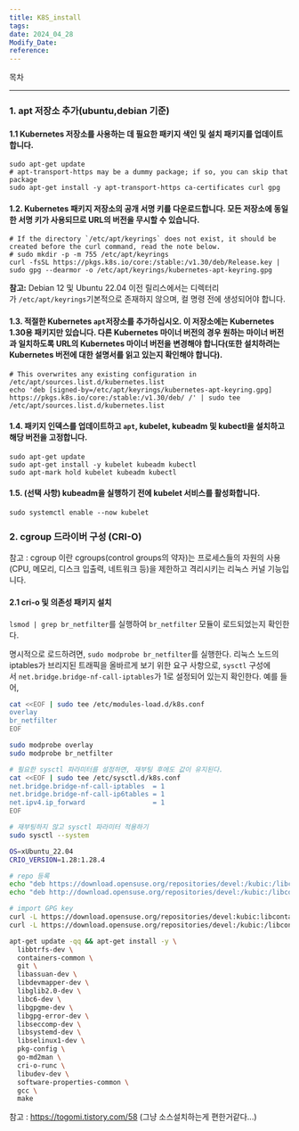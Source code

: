 ```yaml
---
title: K8S_install
tags: 
date: 2024_04_28
Modify_Date: 
reference:
---
```

목차

---
### 1. apt 저장소 추가(ubuntu,debian 기준) 

#### 1.1 Kubernetes 저장소를 사용하는 데 필요한 패키지 색인 및 설치 패키지를 업데이트합니다.
```shell
sudo apt-get update
# apt-transport-https may be a dummy package; if so, you can skip that package
sudo apt-get install -y apt-transport-https ca-certificates curl gpg
```
  
#### 1.2. Kubernetes 패키지 저장소의 공개 서명 키를 다운로드합니다. 모든 저장소에 동일한 서명 키가 사용되므로 URL의 버전을 무시할 수 있습니다.
```shell
# If the directory `/etc/apt/keyrings` does not exist, it should be created before the curl command, read the note below.
# sudo mkdir -p -m 755 /etc/apt/keyrings
curl -fsSL https://pkgs.k8s.io/core:/stable:/v1.30/deb/Release.key | sudo gpg --dearmor -o /etc/apt/keyrings/kubernetes-apt-keyring.gpg
```

**참고:** Debian 12 및 Ubuntu 22.04 이전 릴리스에서는 디렉터리가 `/etc/apt/keyrings`기본적으로 존재하지 않으며, 컬 명령 전에 생성되어야 합니다.

#### 1.3. 적절한 Kubernetes `apt`저장소를 추가하십시오. 이 저장소에는 Kubernetes 1.30용 패키지만 있습니다. 다른 Kubernetes 마이너 버전의 경우 원하는 마이너 버전과 일치하도록 URL의 Kubernetes 마이너 버전을 변경해야 합니다(또한 설치하려는 Kubernetes 버전에 대한 설명서를 읽고 있는지 확인해야 합니다).
```shell
# This overwrites any existing configuration in /etc/apt/sources.list.d/kubernetes.list
echo 'deb [signed-by=/etc/apt/keyrings/kubernetes-apt-keyring.gpg] https://pkgs.k8s.io/core:/stable:/v1.30/deb/ /' | sudo tee /etc/apt/sources.list.d/kubernetes.list
```
  
#### 1.4. 패키지 인덱스를 업데이트하고 `apt`, kubelet, kubeadm 및 kubectl을 설치하고 해당 버전을 고정합니다.
```shell
sudo apt-get update
sudo apt-get install -y kubelet kubeadm kubectl
sudo apt-mark hold kubelet kubeadm kubectl
```

#### 1.5. (선택 사항) kubeadm을 실행하기 전에 kubelet 서비스를 활성화합니다.
```shell
sudo systemctl enable --now kubelet
```

### 2. cgroup 드라이버 구성 (CRI-O)
참고 : cgroup 이란 cgroups(control groups의 약자)는 프로세스들의 자원의 사용(CPU, 메모리, 디스크 입출력, 네트워크 등)을 제한하고 격리시키는 리눅스 커널 기능입니다.

#### 2.1 cri-o 및 의존성 패키지 설치 

`lsmod | grep br_netfilter`를 실행하여 `br_netfilter` 모듈이 로드되었는지 확인한다.

명시적으로 로드하려면, `sudo modprobe br_netfilter`를 실행한다. 리눅스 노드의 iptables가 브리지된 트래픽을 올바르게 보기 위한 요구 사항으로, `sysctl` 구성에서 `net.bridge.bridge-nf-call-iptables`가 1로 설정되어 있는지 확인한다. 예를 들어,

```bash
cat <<EOF | sudo tee /etc/modules-load.d/k8s.conf
overlay
br_netfilter
EOF

sudo modprobe overlay
sudo modprobe br_netfilter

# 필요한 sysctl 파라미터를 설정하면, 재부팅 후에도 값이 유지된다.
cat <<EOF | sudo tee /etc/sysctl.d/k8s.conf
net.bridge.bridge-nf-call-iptables  = 1
net.bridge.bridge-nf-call-ip6tables = 1
net.ipv4.ip_forward                 = 1
EOF

# 재부팅하지 않고 sysctl 파라미터 적용하기
sudo sysctl --system
```

```bash
OS=xUbuntu_22.04
CRIO_VERSION=1.28:1.28.4

# repo 등록
echo "deb https://download.opensuse.org/repositories/devel:/kubic:/libcontainers:/stable/$OS/ /"|sudo tee /etc/apt/sources.list.d/devel:kubic:libcontainers:stable.list
echo "deb http://download.opensuse.org/repositories/devel:/kubic:/libcontainers:/stable:/cri-o:/$CRIO_VERSION/$OS/ /"|sudo tee /etc/apt/sources.list.d/devel:kubic:libcontainers:stable:cri-o:$CRIO_VERSION.list

# import GPG key
curl -L https://download.opensuse.org/repositories/devel:kubic:libcontainers:stable:cri-o:$CRIO_VERSION/$OS/Release.key | sudo apt-key add -
curl -L https://download.opensuse.org/repositories/devel:/kubic:/libcontainers:/stable/$OS/Release.key | sudo apt-key add -

apt-get update -qq && apt-get install -y \
  libbtrfs-dev \
  containers-common \
  git \
  libassuan-dev \
  libdevmapper-dev \
  libglib2.0-dev \
  libc6-dev \
  libgpgme-dev \
  libgpg-error-dev \
  libseccomp-dev \
  libsystemd-dev \
  libselinux1-dev \
  pkg-config \
  go-md2man \
  cri-o-runc \
  libudev-dev \
  software-properties-common \
  gcc \
  make
```
참고 : https://togomi.tistory.com/58
(그냥 소스설치하는게 편한거같다...)
